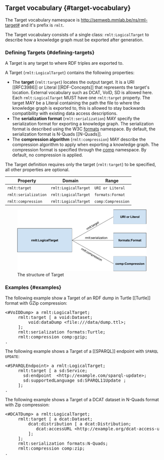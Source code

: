 ## Target vocabulary {#target-vocabulary}

The Target vocabulary namespace is http://semweb.mmlab.be/ns/rml-target# 
and it's prefix is `rmlt`.

The Target vocabulary consists of a single class: `rmlt:LogicalTarget` 
to describe how a knowledge graph must be exported after generation. 

### Defining Targets {#defining-targets}

A Target is any target to where RDF triples are exported to.

A Target (`rmlt:LogicalTarget`) contains the following properties:

- The **target** (`rmlt:target`) locates the output target.
It is a URI [[RFC3986]] 
or Literal [[RDF-Concepts]]
that represents the target's location. 
External vocabulary such as DCAT, VoID, SD is allowed here. 
Each `rmlt:LogicalTarget` MUST have one `rmlt:target` property. 
The target MAY be a Literal 
containing the path the file to where the knowledge graph is exported to, 
this is allowed to stay backwards compatibility 
with existing data access descriptions.
- The **serialization format** (`rmlt:serialization`) MAY specify 
the serialization format for exporting a knowledge graph. 
The serialization format is described using the W3C 
[formats](https://www.w3.org/ns/formats/) namespace. 
By default, the serialization format is N-Quads [[N-Quads]].
- The **compression algorithm** (`rmlt:compression`) MAY describe 
the compression algorithm to apply when exporting a knowledge graph.
The compression format is specified through 
the [comp](http://semweb.mmlab.be/ns/rml-compression#) namespace.
By default, no compression is applied.

The Target definition requires only the target (`rmlt:target`) to be specified, 
all other properties are optional.

| Property             | Domain               | Range              |
| -------------------- | -------------------- | ------------------ |
| `rmlt:target`        | `rmlt:LogicalTarget` | `URI or Literal`   |
| `rmlt:serialization` | `rmlt:LogicalTarget` | `formats:Format`   |
| `rmlt:compression`   | `rmlt:LogicalTarget` | `comp:Compression` |

<figure>
  <img src="./resources/images/structure.png" alt="Target structure"/>
  <figcaption>The structure of Target</figcaption>
</figure>

### Examples {#examples}

The following example show a Target of an RDF dump in Turtle [[Turtle]] 
format with GZip compression:

<pre class="ex-target">
&lt;#VoIDDump&gt; a rmlt:LogicalTarget;
     rmlt:target [ a void:Dataset;
         void:dataDump &lt;file:///data/dump.ttl&gt;;
     ];
     rmlt:serialization formats:Turtle;
     rmlt:compression comp:gzip;
.
</pre>

The following example shows a Target of a [[SPARQL]] 
endpoint with `SPARQL UPDATE`:

<pre class="ex-target">
&lt;#SPARQLEndpoint&gt; a rmlt:LogicalTarget;
     rmlt:target [ a sd:Service;
       sd:endpoint  &lt;http://example.com/sparql-update&gt;;
       sd:supportedLanguage sd:SPARQL11Update ;
     ];
.
</pre>

The following example shows a Target of a 
DCAT dataset in N-Quads format with Zip compression:

<pre class="ex-target">
&lt;#DCATDump&gt; a rmlt:LogicalTarget;
     rmlt:target [ a dcat:Dataset;
         dcat:distribution [ a dcat:Distribution;
	        dcat:accessURL &lt;http://example.org/dcat-access-url&gt;;
         ];
     ];
     rmlt:serialization formats:N-Quads;
     rmlt:compression comp:zip;
.
</pre>
